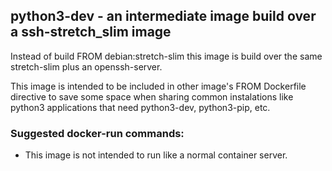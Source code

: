 ## python3-dev - an intermediate image build over a ssh-stretch_slim image

Instead of build FROM debian:stretch-slim this image is build over the same stretch-slim plus an openssh-server.

This image is intended to be included in other image's FROM Dockerfile directive to save some space when sharing common instalations like python3 applications that need python3-dev, python3-pip, etc.

### Suggested docker-run commands:
 - This image is not intended to run like a normal container server.


